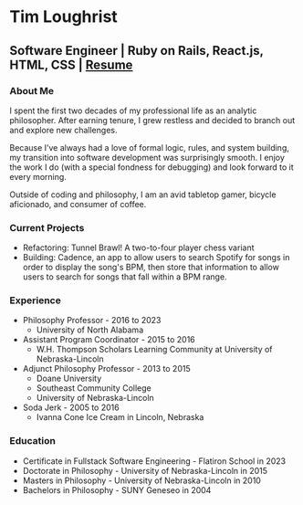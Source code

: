 # Tim Loughrist
## Software Engineer | Ruby on Rails, React.js, HTML, CSS | [Resume](https://github.com/tloughrist/tloughrist/blob/main/SE%20Updated%20Resume-8.pdf) ##
 
### About Me ###
I spent the first two decades of my professional life as an analytic philosopher. After earning tenure, I grew restless and decided to branch out and explore new challenges.

Because I’ve always had a love of formal logic, rules, and system building, my transition into software development was surprisingly smooth. I enjoy the work I do (with a special fondness for debugging) and look forward to it every morning.

Outside of coding and philosophy, I am an avid tabletop gamer, bicycle aficionado, and consumer of coffee.

### Current Projects ###
* Refactoring: Tunnel Brawl! A two-to-four player chess variant
* Building: Cadence, an app to allow users to search Spotify for songs in order to display the song's BPM, then store that information to allow users to search for songs that fall within a BPM range.

### Experience ###
* Philosophy Professor - 2016 to 2023
  * University of North Alabama
* Assistant Program Coordinator - 2015 to 2016
  * W.H. Thompson Scholars Learning Community at University of Nebraska-Lincoln
* Adjunct Philosophy Professor - 2013 to 2015
  * Doane University
  * Southeast Community College
  * University of Nebraska-Lincoln
* Soda Jerk - 2005 to 2016
  * Ivanna Cone Ice Cream in Lincoln, Nebraska

### Education ###
* Certificate in Fullstack Software Engineering - Flatiron School in 2023
* Doctorate in Philosophy - University of Nebraska-Lincoln in 2015
* Masters in Philosophy - University of Nebraska-Lincoln in 2010
* Bachelors in Philosophy - SUNY Geneseo in 2004
